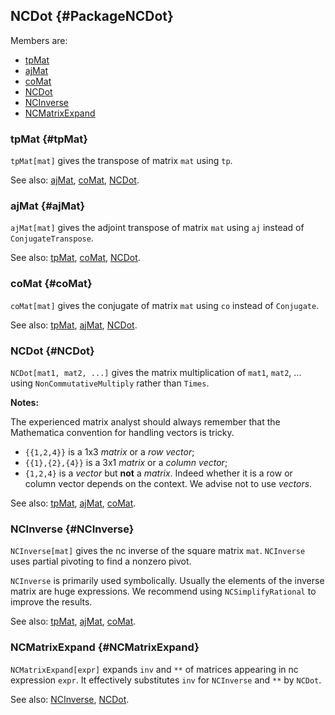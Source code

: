 ## NCDot {#PackageNCDot}

Members are:

* [tpMat](#tpMat)
* [ajMat](#ajMat)
* [coMat](#coMat)
* [NCDot](#NCDot)
* [NCInverse](#NCInverse)
* [NCMatrixExpand](#NCMatrixExpand)

### tpMat {#tpMat}

`tpMat[mat]` gives the transpose of matrix `mat` using `tp`.

See also:
[ajMat](#tpMat), [coMat](#coMat), [NCDot](#NCDot).

### ajMat {#ajMat}

`ajMat[mat]` gives the adjoint transpose of matrix `mat` using `aj` instead of `ConjugateTranspose`.

See also:
[tpMat](#tpMat), [coMat](#coMat), [NCDot](#NCDot).

### coMat {#coMat}

`coMat[mat]` gives the conjugate of matrix `mat` using `co` instead of `Conjugate`.

See also:
[tpMat](#tpMat), [ajMat](#coMat), [NCDot](#NCDot).

### NCDot {#NCDot}

`NCDot[mat1, mat2, ...]` gives the matrix multiplication of `mat1`, `mat2`, ... using `NonCommutativeMultiply` rather than `Times`.

**Notes:**

The experienced matrix analyst should always remember that the Mathematica convention for handling vectors is tricky.

- `{{1,2,4}}` is a 1x3 *matrix* or a *row vector*;
- `{{1},{2},{4}}` is a 3x1 *matrix* or a *column vector*;
- `{1,2,4}` is a *vector* but **not** a *matrix*. Indeed whether it is a row or column vector depends on the context. We advise not to use *vectors*.

See also:
[tpMat](#tpMat), [ajMat](#coMat), [coMat](#coMat).

### NCInverse {#NCInverse}

`NCInverse[mat]` gives the nc inverse of the square matrix `mat`. `NCInverse` uses partial pivoting to find a nonzero pivot.

`NCInverse` is primarily used symbolically. Usually the elements of the inverse matrix are huge expressions.
We recommend using `NCSimplifyRational` to improve the results.

See also:
[tpMat](#tpMat), [ajMat](#coMat), [coMat](#coMat).

### NCMatrixExpand {#NCMatrixExpand}

`NCMatrixExpand[expr]` expands `inv` and `**` of matrices appearing in nc expression `expr`. It effectively substitutes `inv` for `NCInverse` and `**` by `NCDot`.

See also:
[NCInverse](#NCInverse), [NCDot](#NCDot).
